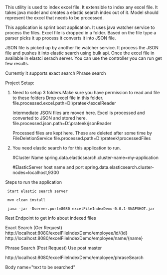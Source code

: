 This utility is used to index excel file. It extensible to index any excel file.
It takes java model and creates a elastic search index out of it. Model should represent the excel that needs to be processed.

This application is sprint boot application. It uses java watcher service to process the files.
Excel file is dropped in a folder. Based on the file type a parser picks it up process it converts it into JSON file.

JSON file is picked up by another fie watcher service. It process the JSON file and pushes it into elastic search using bulk api.
Once the excel file in available in elastci serach server. You can use the controller you can run get few results.

Currently it supports
exact search
Phrase search

Project Setup:
1. Need to setup 3 folders.Make sure you have permission to read and file to these folders
    Drop excel file in this folder.
    file.processed.excel.path=D:\\prateek\\excelReader

    Intermediate JSON files are moved here. Excel is processed and converted to JSON and stored here.
    file.processed.json.path=D:\\prateek\\jsonReader

    Processed files are kept here. These are deleted after some time by FileDeletionService
    file.processed.path=D:\\prateek\\processedFiles

2. You need elastic search to for this application to run.

    #Cluster Name
    spring.data.elasticsearch.cluster-name=my-application

    #ElasticServer host name and port
    spring.data.elasticsearch.cluster-nodes=localhost,9300


 Steps to run the application

     Start elastic search server

     mvn clean install

     java -jar -Dserver.port=8080 excelFileIndexDemo-0.0.1-SNAPSHOT.jar


Rest Endpoint to get info about indexed files

Exact Search (Ger Request)
    http://localhost:8080/excelFileIndexDemo/employee/id/{id}
    http://localhost:8080/excelFileIndexDemo/employee/name/{name}

Phrase Search (Post Request) Use post master

http://localhost:8080/excelFileIndexDemo/employee/phraseSearch

Body
name="text to be searched"